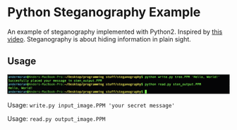 # Python Steganography Example

An example of steganography implemented with Python2. Inspired by [this video](https://www.youtube.com/watch?v=TWEXCYQKyDc). Steganography is about hiding information in plain sight.

## Usage
![alt text](example_usage.png)

Usage: `write.py input_image.PPM 'your secret message'`

Usage: `read.py output_image.PPM`
